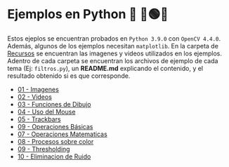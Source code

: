 # Ejemplos en Python 🐍 🔵🟢🔴

Estos ejeplos se encuentran probados en `Python 3.9.0` con `OpenCV 4.4.0`. Además, algunos de los ejemplos necesitan `matplotlib`. En la carpeta de [Recursos](https://github.com/cjjouanne/OpenCV-Python/tree/main/Ejemplos/Recursos) 
se encuentran las imagenes y videos utilizados en los ejemplos. Adentro de cada carpeta se encuentran los archivos de ejemplo de cada tema (Ej: `filtros.py`),
un **README.md** explicando el contenido, y el resultado obtenido si es que corresponde.

* [01 - Imagenes](https://github.com/cjjouanne/OpenCV-Python/tree/main/Ejemplos/01_Imagenes)
* [02 - Videos](https://github.com/cjjouanne/OpenCV-Python/tree/main/Ejemplos/02_Videos)
* [03 - Funciones de Dibujo](https://github.com/cjjouanne/OpenCV-Python/tree/main/Ejemplos/03_FuncionesDeDibujo)
* [04 - Uso del Mouse](https://github.com/cjjouanne/OpenCV-Python/tree/main/Ejemplos/04_Mouse)
* [05 - Trackbars](https://github.com/cjjouanne/OpenCV-Python/tree/main/Ejemplos/05_Trackbars)
* [09 - Operaciones Básicas](https://github.com/cjjouanne/OpenCV-Python/tree/main/Ejemplos/06_OperacionesBasicas)
* [07 - Operaciones Matematicas](https://github.com/cjjouanne/OpenCV-Python/tree/main/Ejemplos/07_OperacionesMatematicas)
* [08 - Procesos sobre color](https://github.com/cjjouanne/OpenCV-Python/tree/main/Ejemplos/08_ProcesosSobreColor)
* [09 - Thresholding](https://github.com/cjjouanne/OpenCV-Python/tree/main/Ejemplos/09_Thresholding)
* [10 - Eliminacion de Ruido](https://github.com/cjjouanne/OpenCV-Python/tree/main/Ejemplos/10_EliminacionDeRuido)
